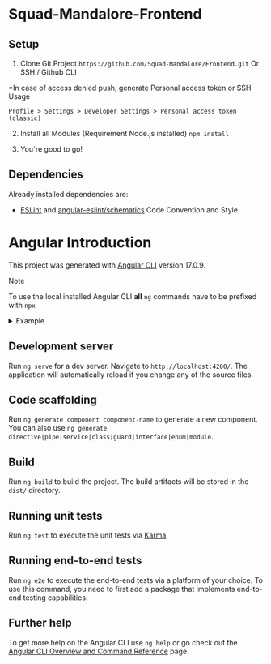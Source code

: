 # Squad-Mandalore-Frontend

## Setup

1. Clone Git Project ```https://github.com/Squad-Mandalore/Frontend.git``` Or SSH / Github CLI

*In case of access denied push, generate Personal access token or SSH Usage

```Profile > Settings > Developer Settings > Personal access token (classic)```

2. Install all Modules (Requirement Node.js installed) ```npm install```


3. You`re good to go!


## Dependencies

Already installed dependencies are:

- [ESLint](https://eslint.org/docs/latest/) and [angular-eslint/schematics](https://github.com/angular-eslint/angular-eslint) Code Convention and Style


# Angular Introduction
This project was generated with [Angular CLI](https://github.com/angular/angular-cli) version 17.0.9.
>[!NOTE]
>To use the local installed Angular CLI **all** `ng` commands have to be prefixed with `npx`
<details>
  <summary>Example</summary>

  Run `npx ng serve` for a dev server.
</details>

## Development server

Run `ng serve` for a dev server. Navigate to `http://localhost:4200/`. The application will automatically reload if you change any of the source files.

## Code scaffolding

Run `ng generate component component-name` to generate a new component. You can also use `ng generate directive|pipe|service|class|guard|interface|enum|module`.

## Build

Run `ng build` to build the project. The build artifacts will be stored in the `dist/` directory.

## Running unit tests

Run `ng test` to execute the unit tests via [Karma](https://karma-runner.github.io).

## Running end-to-end tests

Run `ng e2e` to execute the end-to-end tests via a platform of your choice. To use this command, you need to first add a package that implements end-to-end testing capabilities.

## Further help

To get more help on the Angular CLI use `ng help` or go check out the [Angular CLI Overview and Command Reference](https://angular.io/cli) page.
